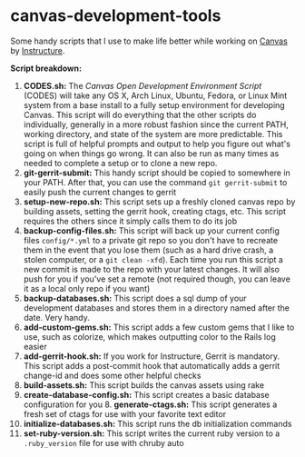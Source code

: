 canvas-development-tools
========================

Some handy scripts that I use to make life better while working on [Canvas](https://github.com/instructure/canvas-lms) by [Instructure](http://www.instructure.com/).

**Script breakdown:**

1. **CODES.sh:** The *Canvas Open Development Environment Script* (CODES) will take any OS X, Arch Linux, Ubuntu, Fedora, or Linux Mint system from a base install to a fully setup environment for developing Canvas.  This script will do everything that the other scripts do individually, generally in a more robust fashion since the current PATH, working directory, and state of the system are more predictable.  This script is full of helpful prompts and output to help you figure out what's going on when things go wrong.  It can also be run as many times as needed to complete a setup or to clone a new repo.
2. **git-gerrit-submit:** This handy script should be copied to somewhere in your PATH.  After that, you can use the command `git gerrit-submit` to easily push the current changes to gerrit
3. **setup-new-repo.sh:** This script sets up a freshly cloned canvas repo by building assets, setting the gerrit hook, creating ctags, etc.  This script requires the others since it simply calls them to do its job
4. **backup-config-files.sh:** This script will back up your current config files `config/*.yml` to a private git repo so you don't have to recreate them in the event that you lose them (such as a hard drive crash, a stolen computer, or a `git clean -xfd`).  Each time you run this script a new commit is made to the repo with your latest changes.  It will also push for you if you've set a remote (not required though, you can leave it as a local only repo if you want)
5. **backup-databases.sh:** This script does a sql dump of your development databases and stores them in a directory named after the date.  Very handy.
6. **add-custom-gems.sh:** This script adds a few custom gems that I like to use, such as colorize, which makes outputting color to the Rails log easier
7. **add-gerrit-hook.sh:** If you work for Instructure, Gerrit is mandatory.  This script adds a post-commit hook that automatically adds a gerrit change-id and does some other helpful checks
8. **build-assets.sh:** This script builds the canvas assets using rake
9. **create-database-config.sh:** This script creates a basic database configuration for you 8. **generate-ctags.sh:** This script generates a fresh set of ctags for use with your favorite text editor
10. **initialize-databases.sh:** This script runs the db initialization commands
11. **set-ruby-version.sh:** This script writes the current ruby version to a `.ruby_version` file for use with chruby auto
